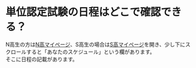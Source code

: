 # 単位認定試験の日程はどこで確認できる？

N高生の方は[N高マイページ](https://secure.nnn.ed.jp/mypage/)、S高生の場合は[S高マイページ](https://s-secure.nnn.ed.jp/mypage/)を開き、少し下にスクロールすると「あなたのスケジュール」という欄があります。\
そこに日程の記載があります。
